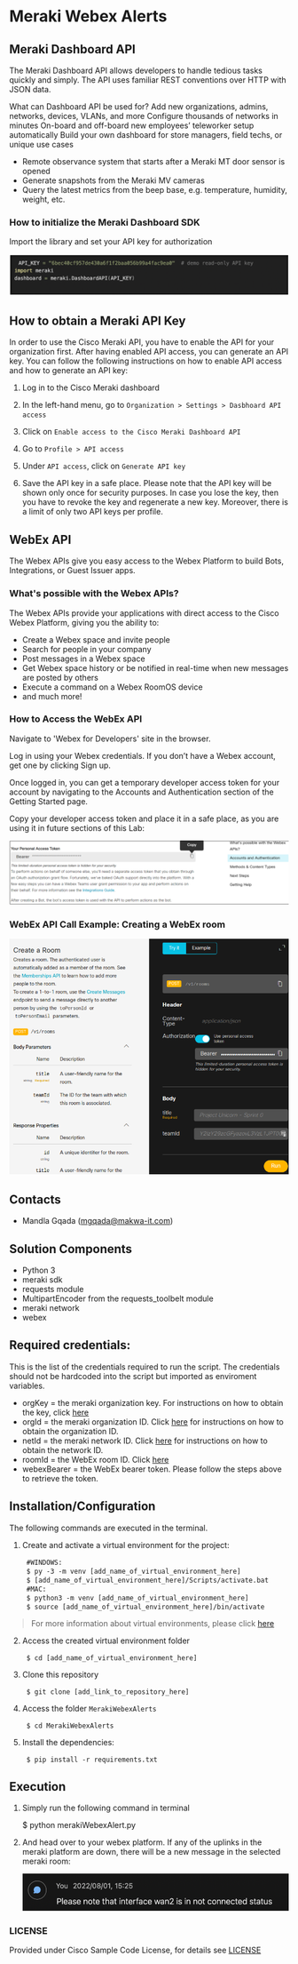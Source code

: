 # Meraki Webex Alerts
## Meraki Dashboard API
The Meraki Dashboard API allows developers to handle tedious tasks quickly and simply. The API uses familiar REST conventions over HTTP with JSON data.

What can Dashboard API be used for?
Add new organizations, admins, networks, devices, VLANs, and more
Configure thousands of networks in minutes
On-board and off-board new employees’ teleworker setup automatically
Build your own dashboard for store managers, field techs, or unique use cases

* Remote observance system that starts after a Meraki MT door sensor is opened
* Generate snapshots from the Meraki MV cameras
* Query the latest metrics from the beep base, e.g. temperature, humidity, weight, etc.

### How to initialize the Meraki Dashboard SDK
Import the library and set your API key for authorization

![meraki](images/merakiDashboardAPI.png)

## How to obtain a Meraki API Key

In order to use the Cisco Meraki API, you have to enable the API for your organization first. After having enabled API access, you can generate an API key. You can follow the following instructions on how to enable API access and how to generate an API key:

1. Log in to the Cisco Meraki dashboard

2. In the left-hand menu, go to `Organization > Settings > Dasbhoard API access`

3. Click on `Enable access to the Cisco Meraki Dashboard API`

4. Go to `Profile > API access`

5. Under `API access`, click on `Generate API key`

6. Save the API key in a safe place. Please note that the API key will be shown only once for security purposes. In case you lose the key, then you have to revoke the key and regenerate a new key. Moreover, there is a limit of only two API keys per profile. 

## WebEx API
The Webex APIs give you easy access to the Webex Platform to build Bots, Integrations, or Guest Issuer apps.

### What's possible with the Webex APIs?

The Webex APIs provide your applications with direct access to the Cisco Webex Platform, giving you the ability to:

* Create a Webex space and invite people
* Search for people in your company
* Post messages in a Webex space
* Get Webex space history or be notified in real-time when new messages are posted by others
* Execute a command on a Webex RoomOS device
* and much more!

### How to Access the WebEx API

Navigate to 'Webex for Developers' site in the browser.

Log in using your Webex credentials.
If you don’t have a Webex account, get one by clicking Sign up.

Once logged in, you can get a temporary developer access token for your account by navigating to the Accounts and Authentication section of the Getting Started page.

Copy your developer access token and place it in a safe place, as you are using it in future sections of this Lab:

![token](images/webexToken.png)

### WebEx API Call Example: Creating a WebEx room
![room](images/createWebExRoom.png)

## Contacts
* Mandla Gqada (mgqada@makwa-it.com)

## Solution Components
* Python 3
* meraki sdk
* requests module
* MultipartEncoder from the requests_toolbelt module
* meraki network
* webex

## Required credentials:
This is the list of the credentials required to run the script. The credentials should not be hardcoded into the script but imported as enviroment variables.

* orgKey = the meraki organization key. For instructions on how to obtain the key, click [here](https://documentation.meraki.com/General_Administration/Other_Topics/Cisco_Meraki_Dashboard_API#:~:text=After%20enabling%20the%20API%2C%20go,API%20key%20on%20your%20profile.)
* orgId = the meraki organization ID. Click [here](https://community.cisco.com/t5/mobility-discussions/how-do-i-find-out-the-organization-id-and-network-id-to-use-for/td-p/3532452) for instructions on how to obtain the organization ID.
* netId = the meraki network ID. Click [here](https://community.cisco.com/t5/mobility-discussions/how-do-i-find-out-the-organization-id-and-network-id-to-use-for/td-p/3532452) for instructions on how to obtain the network ID.
* roomId = the WebEx room ID. Click [here](https://developer.webex.com/docs/api/v1/rooms)
* webexBearer = the WebEx bearer token. Please follow the steps above to retrieve the token.


## Installation/Configuration

The following commands are executed in the terminal.

1. Create and activate a virtual environment for the project:
   
        #WINDOWS:
        $ py -3 -m venv [add_name_of_virtual_environment_here] 
        $ [add_name_of_virtual_environment_here]/Scripts/activate.bat
        #MAC:
        $ python3 -m venv [add_name_of_virtual_environment_here] 
        $ source [add_name_of_virtual_environment_here]/bin/activate
        
> For more information about virtual environments, please click [here](https://docs.python.org/3/tutorial/venv.html)

2. Access the created virtual environment folder

        $ cd [add_name_of_virtual_environment_here]

3. Clone this repository

        $ git clone [add_link_to_repository_here]

4. Access the folder `MerakiWebexAlerts`

        $ cd MerakiWebexAlerts

5. Install the dependencies:

        $ pip install -r requirements.txt


## Execution
1.  Simply run the following command in terminal

    $ python merakiWebexAlert.py

2.  And head over to your webex platform. If any of the uplinks in the meraki platform are down, there will be a new message in the selected meraki room:
    
    ![uplinkStatus](images/uplinkStatus.png)


### LICENSE

Provided under Cisco Sample Code License, for details see [LICENSE](LICENSE.md)
